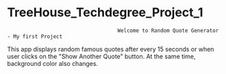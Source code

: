# TreeHouse_Techdegree_Project_1

                                        Welcome to Random Quote Generator - My first Project

This app displays random famous quotes after every 15 seconds or when user clicks on the "Show Another Quote" button. At the same time, background color also changes.
